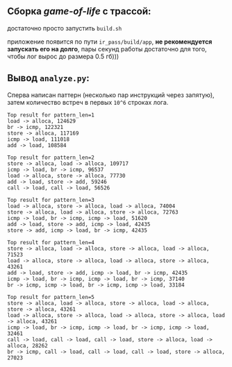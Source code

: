 ## Сборка *game-of-life* с трассой:

достаточно просто запустить `build.sh`

приложение появится по пути `ir_pass/build/app`, **не рекомендуется запускать его на долго**, пары секунд работы достаточно для того, чтобы лог вырос до размера 0.5 гб)))

## Вывод `analyze.py`:

Сперва написан паттерн (несколько пар инструкций через запятую), затем количество встреч в первых `10^6` строках лога.

    Top result for pattern_len=1
    load -> alloca, 124629
    br -> icmp, 122321
    store -> alloca, 117169
    icmp -> load, 111018
    add -> load, 108584

    Top result for pattern_len=2
    store -> alloca, load -> alloca, 109717
    icmp -> load, br -> icmp, 96537
    load -> alloca, store -> alloca, 77730
    add -> load, store -> add, 59246
    call -> load, call -> load, 56526

    Top result for pattern_len=3
    load -> alloca, store -> alloca, load -> alloca, 74004
    store -> alloca, load -> alloca, store -> alloca, 72763
    icmp -> load, br -> icmp, icmp -> load, 51620
    add -> load, store -> add, icmp -> load, 42435
    store -> add, icmp -> load, br -> icmp, 42435

    Top result for pattern_len=4
    store -> alloca, load -> alloca, store -> alloca, load -> alloca, 71523
    load -> alloca, store -> alloca, load -> alloca, store -> alloca, 43261
    add -> load, store -> add, icmp -> load, br -> icmp, 42435
    icmp -> load, br -> icmp, icmp -> load, br -> icmp, 37140
    br -> icmp, icmp -> load, br -> icmp, icmp -> load, 33184

    Top result for pattern_len=5
    store -> alloca, load -> alloca, store -> alloca, load -> alloca, store -> alloca, 43261
    load -> alloca, store -> alloca, load -> alloca, store -> alloca, load -> alloca, 43261
    icmp -> load, br -> icmp, icmp -> load, br -> icmp, icmp -> load, 32461
    call -> load, call -> load, call -> load, store -> alloca, load -> alloca, 28262
    br -> icmp, call -> load, call -> load, call -> load, store -> alloca, 27023